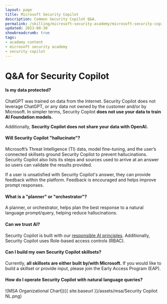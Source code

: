 ```yaml
---
layout: page
title: Microsoft Security Copilot
description: Common Security Copilot Q&A.
permalink: /skilling/microsoft-security-academy/microsoft-security-copilot-extra
updated: 2023-08-30
showbreadcrumb: true
tags: 
- academy content
- microsoft security academy
- security copilot
---
```


# Q&A for Security Copilot

#### Is my data protected?
ChatGPT was trained on data from the Internet. Security Copilot does not leverage ChatGPT, or any data not owned by the customer and/or by Microsoft. In simpler terms, Security Copilot **does not use your data to train AI Foundation models.**

Additionally, **Security Copilot does not share your data with OpenAI.**

#### Will Security Copilot "hallucinate"?
Microsoft’s Threat Intelligence (TI) data, model fine-tuning, and the user’s connected skillsets ground Security Copilot to prevent hallucinations. Security Copilot also lists its steps and sources used to arrive at an answer so users can validate the results provided.

If a user is unsatisfied with Security Copilot's answer, they can provide feedback within the platform. Feedback is encouraged and helps improve prompt responses.

#### What is a "planner" or "orchestrator"?
A planner, or orchestrator, helps plan the best response to a natural language prompt/query, helping reduce hallucinations.

#### Can we trust AI?
Security Copilot is built with our [responsible AI principles](https://www.microsoft.com/en-us/ai/responsible-ai?activetab=pivot1%3aprimaryr6). Additionally, Security Copilot uses Role-based access controls (RBAC).

#### Can I build my own Security Copilot skillsets?
Currently, **all skillsets are either built by/with Microsoft.** If you would like to build a skillset or provide input, please join the Early Access Program (EAP).

#### How do I operate Security Copilot with natural language queries?

![MSA Organizational Chart]({{ site.baseurl }}/assets/msa/Security Copilot NL.png)